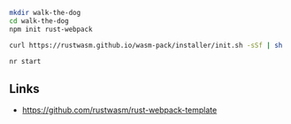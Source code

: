 ``` sh
mkdir walk-the-dog
cd walk-the-dog
npm init rust-webpack
```

``` sh
curl https://rustwasm.github.io/wasm-pack/installer/init.sh -sSf | sh

nr start
```

## Links

- https://github.com/rustwasm/rust-webpack-template
